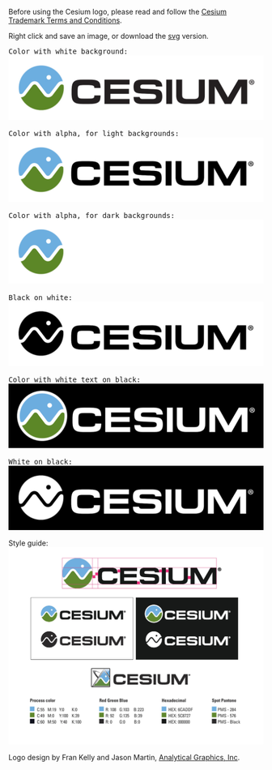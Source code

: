 Before using the Cesium logo, please read and follow the [Cesium Trademark Terms and Conditions](CesiumTrademark.pdf).

Right click and save an image, or download the <a href="logos/Cesium_Logo_Color.SVG">svg</a> version.

<pre>Color with white background:
<img src="logos/Cesium_Logo_Color.jpg" />

Color with alpha, for light backgrounds:
<img src="logos/Cesium_Logo_Color_1.png" />

Color with alpha, for dark backgrounds:
<img src="logos/Cesium_Logo_Color_2.png" />

Black on white:
<img src="logos/Cesium_Logo_Black.jpg" />

Color with white text on black: 
<img src="logos/Cesium_Logo_Color_onBlack.png" />

White on black:
<img src="logos/Cesium_Logo_White.jpg" /></pre>

Style guide:
<img src="logos/Cesium_Logo_StyleGuide.jpg" />

Logo design by Fran Kelly and Jason Martin, [Analytical Graphics, Inc](http://www.agi.com/).
